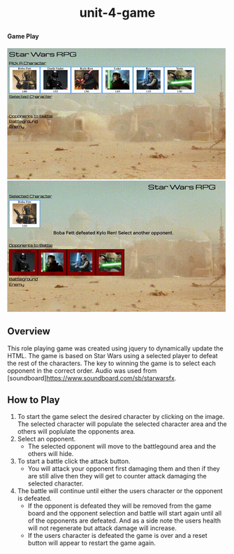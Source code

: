 # <p align="center"> unit-4-game</p>

#### Game Play

<img src="assets/images/rpg.gif">

<img src="assets/images/remaining-players.gif">

## Overview

This role playing game was created using jquery to dynamically update the HTML. The game is based on Star Wars using a selected player to defeat the rest of the characters. The key to winning the game is to select each opponent in the correct order. Audio was used from [soundboard]https://www.soundboard.com/sb/starwarsfx.

## How to Play

1. To start the game select the desired character by clicking on the image. The selected character will populate the selected character area and the others will poplulate the opponents area.
2. Select an opponent.
   - The selected opponent will move to the battlegound area and the others will hide.
3. To start a battle click the attack button.
   - You will attack your opponent first damaging them and then if they are still alive then they will get to counter attack damaging the selected character.
4. The battle will continue until either the users character or the opponent is defeated.
   - If the opponent is defeated they will be removed from the game board and the opponent selection and battle will start again until all of the opponents are defeated. And as a side note the users health will not regenerate but attack damage will increase.
   - If the users character is defeated the game is over and a reset button will appear to restart the game again.
